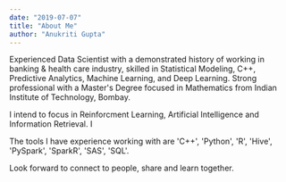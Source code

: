 ```yaml
---
date: "2019-07-07"
title: "About Me"
author: "Anukriti Gupta"
---
```


Experienced Data Scientist with a demonstrated history of working in banking & health care industry, skilled in Statistical Modeling, C++, Predictive Analytics,  Machine Learning, and Deep Learning. Strong professional with a Master's Degree focused in Mathematics from Indian Institute of Technology, Bombay. 

I intend to focus in Reinforcment Learning, Artificial Intelligence and Information Retrieval. I

The tools I have experience working with are 'C++', 'Python', 'R', 'Hive', 'PySpark', 'SparkR', 'SAS', 'SQL'.


Look forward to connect to people, share and learn together.
